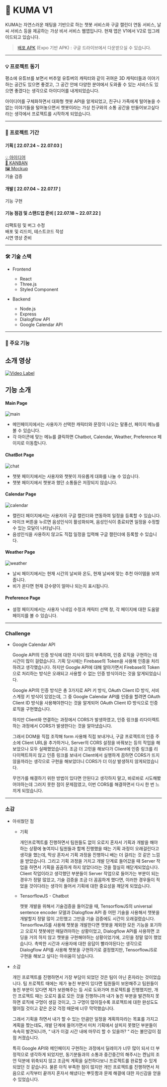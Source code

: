 # 🐻 KUMA V1
KUMA는 자연스러운 채팅을 기반으로 하는 챗봇 서비스와 구글 캘린더 연동 서비스, 날씨 서비스 등을 제공하는 가상 비서 서비스 웹앱입니다.
현재 앱은 V1에서 V2로 업그레이드되고 있습니다.

> [배포 APK](https://drive.google.com/file/d/1NcOCYrixyf07sRCXf4cwyxNAS17bHdTy/view?usp=sharing) (Expo 기반 APK) : 구글 드라이브에서 다운받으실 수 있습니다.

---
### 💡 프로젝트 동기
평소에 유튜브를 보면서 버추얼 유튜버의 캐릭터와 같이 귀여운 3D 캐릭터들과 이야기하는 공간도 있으면 좋겠고, 그 공간 안에 다양한 분야에서 도와줄 수 있는 서비스도 있으면 좋겠다는 생각으로 아이디어를 내게되었습니다.

아이디어를 구체화하면서 대화형 챗봇 API을 알게되었고, 친구나 가족에게 털어놓을 수 없는 이야기들을 털어놓으면서 챗봇이라는 가상 친구와의 소통 공간을 만들어보고싶다라는 생각에서 프로젝트를 시작하게 되었습니다.

---
### 📅 프로젝트 기간
#### 기획 [ 22.07.24 ~ 22.07.03 ]    
[💡 아이디어](https://www.notion.so/Personal-Ideas-d6a887234a8249d498ef8cb5d1a7556b)   
[🧮 KANBAN](https://www.notion.so/a09a9371664a418a9c53765de6a45868)     
[🖼️ Mockup](https://www.figma.com/embed?embed_host=notion&url=https%3A%2F%2Fwww.figma.com%2Ffile%2FvO9A7rOMHGxQcHHX06nvLY%2FKUMA%3Fnode-id%3D0%253A1)    
기술 검증

#### 개발 [ 22.07.04 ~ 22.07.17 ]
기능 구현

#### 기능 점검 및 스탠드업 준비 [ 22.07.18 ~ 22.07.22 ]
리팩토링 및 버그 수정  
배포 및 리드미, 테스트코드 작성  
시연 영상 준비  

---
### 🛠️ 기술 스택 
- Frontend
    - React
    - Three.js
    - Styled Component
    
- Backend
    - Node.js
    - Express
    - Dialogflow API
    - Google Calendar API

---
### 🧸 주요 기능
소개 영상
---
[![Video Label](http://img.youtube.com/vi/ssdQMmm28go/0.jpg)](https://youtu.be/ssdQMmm28go)

기능 소개
---
#### Main Page
![main](https://user-images.githubusercontent.com/73865700/181680058-683a2b35-40df-4ac9-8934-031dd6098d9b.gif)
- 메인페이지에서는 사용자가 선택한 캐릭터와 문장이 나오는 말풍선, 페이지 메뉴를 볼 수 있습니다.
- 각 아이콘에 맞는 메뉴를 클릭하면 Chatbot, Calendar, Weather, Preference 페이지로 이동합니다.

#### ChatBot Page
![chat](https://user-images.githubusercontent.com/73865700/181680072-d456ac8b-2419-47b8-a431-bbd690bd9252.gif)
- 챗봇 페이지에서는 사용자와 챗봇이 자유롭게 대화를 나눌 수 있습니다.
- 챗봇 페이지에서 챗봇과 했던 소통들은 저장되지 않습니다.

#### Calendar Page
![calendar](https://user-images.githubusercontent.com/73865700/181680085-36f94950-c614-488a-a5d0-1f8d4c8b770d.gif)
- 캘린더 페이지에서는 사용자의 구글 캘린더와 연동하여 일정을 등록할 수 있습니다.
- 마이크 버튼을 누르면 음성인식이 활성화되며, 음성인식이 종료되면 일정을 수정할 수 있는 모달이 나타납니다.
- 음성인식을 사용하지 않고도 직접 일정을 입력해 구글 캘린더에 등록할 수 있습니다.

#### Weather Page
![weather](https://user-images.githubusercontent.com/73865700/181680101-8507a3cd-1123-4c80-baec-d18de2b7b9a4.gif)
- 날씨 페이지에서는 현재 시간의 날씨와 온도, 현재 날씨에 맞는 추천 아이템을 보여줍니다.
- 비가 온다면 현재 강수량이 얼마나 되는지 표시됩니다.

#### Preference Page
- 설정 페이지에서는 사용자 닉네임 수정과 캐릭터 선택 창, 각 페이지에 대한 도움말 페이지를 볼 수 있습니다.

---
### Challenge
- Google Calendar API
    
    Google API의 인증 방식에 대한 지식이 많이 부족하여, 인증 로직을 구현하는 데 시간이 많이 걸렸습니다. 기획 당시에는 Firebase의 Token을 사용해 인증을 처리하려고 생각했습니다. 하지만 Google API에 대해 알아가면서 Firebase의 Token으로 처리하는 방식은 오래되고 사용할 수 없는 인증 방식이라는 것을 알게되었습니다.
    
    Google API의 인증 방식은 총 3가지로 API 키 방식, OAuth Client ID 방식, 서비스계정 키 방식이 있었는데, 그 중 Google Calendar API를 인증을 할려면 OAuth Client ID 방식을 사용해야한다는 것을 알게되어 OAuth Client ID 방식으로 인증 로직을 구현했습니다.
    
    하지만 Client와 연결하는 과정에서 CORS가 발생하였고, 인증 링크를 리다이렉트하는 과정에서 CORS가 발생한다는 것을 알아냈습니다.
    
    그래서 DOM을 직접 조작해 form 사용해 직접 보내거나, 구글 프로젝트의 인증 주소에 Client URL을 추가하거나, Server의 CORS 설정을 바꿔보는 등의 작업을 해보았으나 모두 실패했었습니다. 조금 더 고민을 해보다가 Client에 인증 링크를 리다이렉트하지 않고 인증 링크를 보내서 Client에서 실행하게 끔하면 CORS가 뜨지 않을까라는 생각으로 구현을 해보았더니 CORS가 더 이상 발생하지 않게되었습니다.
    
    무언가를 해결하기 위한 방법이 있다면 안된다고 생각하지 말고, 바로바로 시도해봤어야하는데 그러지 못한 점이 문제점였고, 이번 CORS를 해결하면서 다시 한 번 느끼게 되었습니다.

---
### 소감
- 아쉬웠던 점
    - 기획
        
        개인프로젝트를 진행하면서 팀원들도 없이 오로지 혼자서 기획과 개발을 해야하는 상황에 놓여지니 팀원들과 함께 진행했을 때는 기획 과정이 오래걸린다고 생각을 했는데, 막상 혼자서 기획 과정을 진행하니 배는 더 걸리는 것 같은 느낌을 받았습니다. 그리고 기획 과정을 거치고 개발 단계로 들어갔을 때 Server 작업을 하면서 기획을 꼼꼼하게 하지 않았다라는 것을 절실히 깨닫게되었습니다. Client 작업이라고 생각했던 부분들이 Server 작업으로 들어가는 부분이 되는 경우가 정말 많았고, 기술 검증을 조금 더 꼼꼼하게 했다면, 이러한 경우들이 적었을 것이다라는 생각이 들어서 기획에 대한 중요성을 깨닫게 되었습니다.
        
    - TensorflowJS - Chatbot
        
        챗봇 개발을 위해서 기술검증을 들어갔을 때, TensorflowJS의 universal sentence encoder 모델과 Dialogflow API 중 어떤 기술을 사용해서 챗봇을 개발할지 정말 많이 고민했고 그만큼 기술 검증에도 시간이 오래걸렸습니다. TensorflowJS를 사용해 챗봇을 개발한다면 챗봇을 제외한 모든 기능을 포기하고 오로지 챗봇에만 매달려야하는 상황이었고, Dialogflow API를 사용하면 코딩을 거의 하지 않고 챗봇을 구현해야하는 상황이었기에, 고민을 정말 많이 했었습니다. 촉박한 시간과 사용자에 대한 응답이 빨라야된다는 생각으로 Dialogflow API를 사용해 챗봇을 구현하기로 결정했지만, TensorflowJS로 구현을 해보고 싶다는 아쉬움이 남습니다.
        

- 소감
    
    개인 프로젝트를 진행하면서 가장 부담이 되었던 것은 팀이 아닌 혼자라는 것이었습니다. 팀 프로젝트 때에는 제가 놓친 부분이 있다면 팀원들이 보완해주고 팀원들이 놓친 부분이 있다면 제가 보완해주는 등 서로 도와가며 프로젝트를 진행했지만, 개인 프로젝트 때는 오로지 홀로 모든 것을 진행하니까 내가 놓친 부분을 발견하지 못하면 로직에 구멍이 생길 것이고, 그 구멍이 많아질수록 프로젝트에 대한 완성도도 떨어질 것이고 같은 온갖 걱정 때문에 너무 막막했습니다.
    
    그래서 기획을 하면서 내가 할 수 있는 만큼만 일정을 계획하자라는 목표를 가지고 계획을 짰는데도, 개발 단계에 들어가면서 미처 기획에서 살피지 못했던 부분들이 속속히 발견되니까, “ 내가 이걸 시간 내에 마무리 할 수 있을까? “ 라는 불안감이 점점 커졌습니다. 
    
    특히 Google API와 메인페이지 구현하는 과정에서 딜레이가 너무 많이 되서 더 부정적으로 생각하게 되었지만, 동기분들과의 소통과 중간중간의 해주시는 켄님의 조언 덕분에 위축되지 않고 조금씩 계획을 실천하다보니 프로젝트를 완료할 수 있게 되었던 것 같습니다. 물론 아직 부족한 점이 많지만 개인 프로젝트를 진행하면서 처음으로 시작부터 끝까지 혼자서 해냈다는 뿌듯함과 문제 해결에 대한 자신감을 얻을 수 있었습니다.
